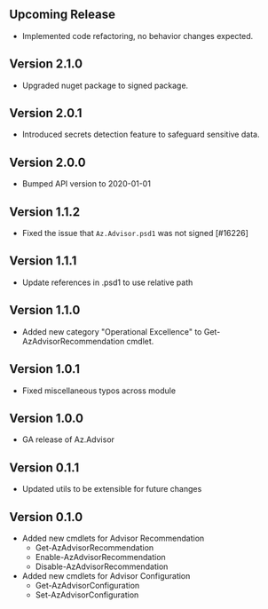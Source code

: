 <!--
    Please leave this section at the top of the change log.

    Changes for the upcoming release should go under the section titled "Upcoming Release", and should adhere to the following format:

    ## Upcoming Release
    * Overview of change #1
        - Additional information about change #1
    * Overview of change #2
        - Additional information about change #2
        - Additional information about change #2
    * Overview of change #3
    * Overview of change #4
        - Additional information about change #4

    ## YYYY.MM.DD - Version X.Y.Z (Previous Release)
    * Overview of change #1
        - Additional information about change #1
-->
## Upcoming Release
* Implemented code refactoring, no behavior changes expected.

## Version 2.1.0
* Upgraded nuget package to signed package.

## Version 2.0.1
* Introduced secrets detection feature to safeguard sensitive data.

## Version 2.0.0
* Bumped API version to 2020-01-01

## Version 1.1.2
* Fixed the issue that `Az.Advisor.psd1` was not signed [#16226]

## Version 1.1.1
* Update references in .psd1 to use relative path

## Version 1.1.0
* Added new category "Operational Excellence" to Get-AzAdvisorRecommendation cmdlet.

## Version 1.0.1
* Fixed miscellaneous typos across module

## Version 1.0.0
* GA release of Az.Advisor

## Version 0.1.1
* Updated utils to be extensible for future changes

## Version 0.1.0
* Added new cmdlets for Advisor Recommendation
    - Get-AzAdvisorRecommendation
    - Enable-AzAdvisorRecommendation
    - Disable-AzAdvisorRecommendation
* Added new cmdlets for Advisor Configuration
    - Get-AzAdvisorConfiguration
    - Set-AzAdvisorConfiguration

